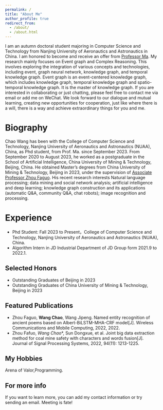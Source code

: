 ```yaml
---
permalink: /
title: "About Me"
author_profile: true
redirect_from: 
  - /about/
  - /about.html
---
```


I am an autumn doctoral student majoring in Computer Science and Technology from Nanjing University of Aeronautics and Astronautics in China. I am honored to become and receive an offer from [Professor Ma](https://faculty.nuaa.edu.cn/mazongmin/zh_CN/index.htm). My research mainly focuses on Event graph and Complex Reasoning. This involves exploring the integration of various concepts and technologies, including event, graph neural network, knowledge graph, and temporal knowledge graph. Event graph is an event-centered knowledge graph, which includes knowledge graph, temporal knowledge graph and spatio-temporal knowledge graph. It is the master of knowledge graph. If you are interested in collaborating or just chatting, please feel free to contact me via email or add me on WeChat. We look forward to our dialogue and mutual learning, creating new opportunities for cooperation, just like where there is a will, there is a way and achieve extraordinary things for you and me.

Biography
======
Chao Wang has been with the College of Computer Science and Technology, Nanjing University of Aeronautics and Astronautics (NUAA), China, as Phd student, from Prof. Ma. since September 2023. From September 2020 to August 2023, he worked as a postgraduate in the School of Artificial Intelligence, China University of Mining & Technology, Beijing, China. He obtained Master’s degrees from China University of Mining & Technology, Beijing in 2023, under the supervision of [Associate Professor Zhou Faguo](https://ai.cumtb.edu.cn/info/1053/1127.htm). His recent research interests Natural language processing; data mining and social network analysis; artificial intelligence and deep learning; knowledge graph construction and its applications (automatic Q&A, community Q&A, chat robots); image recognition and processing.

Experience
======
* Phd Student: Fall 2023 to Present，College of Computer Science and Technology, Nanjing University of Aeronautics and Astronautics (NUAA), China.
* Algorithm Intern in JD Industrial Department of JD Group form 2021.9 to 2022.1.

Selected Honors
------
* Outstanding Graduates of Beijing in 2023
* Outstanding Graduates of China University of Mining & Technology, Beijing in 2023 

Featured Publications
------
* Zhou Faguo, **Wang Chao**, Wang Jipeng. Named entity recognition of ancient poems based on Albert-BiLSTM-MHA-CRF model[J]. Wireless Communications and Mobile Computing, 2022, 2022.
* Zhou Fafuo, *Wang Chao**, Sun Dongxue, et al. Joint big data extraction method for coal mine safety with characters and words fusion[J]. Journal of Signal Processing Systems, 2022, 94(11): 1213-1225.

My Hobbies
------
Arena of Valor,Programming.

For more info
------
If you want to learn more, you can add my contact information or try sending an email. Meeting is fate!
